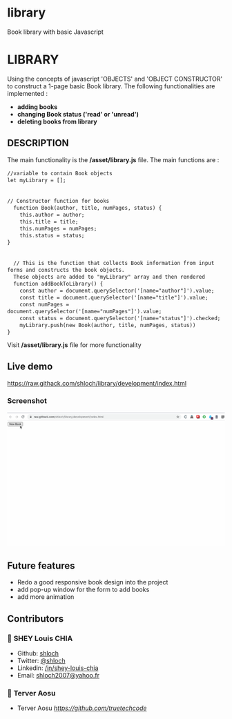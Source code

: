 # library
Book library with basic Javascript

# LIBRARY

Using the concepts of javascript 'OBJECTS' and 'OBJECT CONSTRUCTOR' to construct a 1-page basic Book library. The following functionalities are implemented :

- **adding books**
- **changing Book status ('read' or 'unread')**
- **deleting books from library**

## DESCRIPTION

The main functionality is the **/asset/library.js** file. The main functions are :

```
//variable to contain Book objects
let myLibrary = [];


// Constructor function for books
  function Book(author, title, numPages, status) {
    this.author = author;
    this.title = title;
    this.numPages = numPages;
    this.status = status;
}


  // This is the function that collects Book information from input forms and constructs the book objects.
  These objects are added to "myLibrary" array and then rendered
  function addBookToLibrary() {
    const author = document.querySelector('[name="author"]').value;
    const title = document.querySelector('[name="title"]').value;
    const numPages = document.querySelector('[name="numPages"]').value;
    const status = document.querySelector('[name="status"]').checked;
    myLibrary.push(new Book(author, title, numPages, status))
}

```

Visit **/asset/library.js** file for more functionality

## Live demo

https://raw.githack.com/shloch/library/development/index.html

### Screenshot

![alt text](https://github.com/shloch/library/blob/master/book.gif)

## Future features
- Redo a good responsive book design into the project
- add pop-up window for the form to add books
- add more animation

## Contributors

### 👤 **SHEY Louis CHIA**

- Github: [shloch](https://github.com/shloch)
- Twitter: [@shloch](https://twitter.com/shloch)
- Linkedin: [/in/shey-louis-chia](https://www.linkedin.com/in/shey-louis-chia)
- Email: shloch2007@yahoo.fr


### 👤 **Terver Aosu**
- Terver Aosu _https://github.com/truetechcode_
